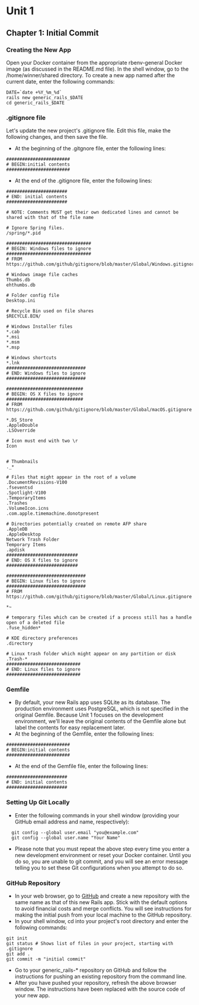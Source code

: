 # Unit 1
## Chapter 1: Initial Commit

### Creating the New App

Open your Docker container from the appropriate rbenv-general Docker image (as discussed in the README.md file).  In the shell window, go to the /home/winner/shared directory.  To create a new app named after the current date, enter the following commands:
```
DATE=`date +%Y_%m_%d`
rails new generic_rails_$DATE
cd generic_rails_$DATE
```

### .gitignore file
Let's update the new project's .gitignore file.  Edit this file, make the following changes, and then save the file.
*  At the beginning of the .gitgnore file, enter the following lines:
```
########################
# BEGIN:initial contents
########################
```
*  At the end of the .gitignore file, enter the following lines:
```
#######################
# END: initial contents
#######################

# NOTE: Comments MUST get their own dedicated lines and cannot be shared with that of the file name

# Ignore Spring files.
/spring/*.pid

################################
# BEGIN: Windows files to ignore
################################
# FROM https://github.com/github/gitignore/blob/master/Global/Windows.gitignore

# Windows image file caches
Thumbs.db
ehthumbs.db

# Folder config file
Desktop.ini

# Recycle Bin used on file shares
$RECYCLE.BIN/

# Windows Installer files
*.cab
*.msi
*.msm
*.msp

# Windows shortcuts
*.lnk
##############################
# END: Windows files to ignore
##############################

#############################
# BEGIN: OS X files to ignore
#############################
# FROM https://github.com/github/gitignore/blob/master/Global/macOS.gitignore

*.DS_Store
.AppleDouble
.LSOverride

# Icon must end with two \r
Icon


# Thumbnails
._*

# Files that might appear in the root of a volume
.DocumentRevisions-V100
.fseventsd
.Spotlight-V100
.TemporaryItems
.Trashes
.VolumeIcon.icns
.com.apple.timemachine.donotpresent

# Directories potentially created on remote AFP share
.AppleDB
.AppleDesktop
Network Trash Folder
Temporary Items
.apdisk
###########################
# END: OS X files to ignore
###########################

##############################
# BEGIN: Linux files to ignore
##############################
# FROM https://github.com/github/gitignore/blob/master/Global/Linux.gitignore

*~

# temporary files which can be created if a process still has a handle open of a deleted file
.fuse_hidden*

# KDE directory preferences
.directory

# Linux trash folder which might appear on any partition or disk
.Trash-*
############################
# END: Linux files to ignore
############################
```
### Gemfile
*  By default, your new Rails app uses SQLite as its database.  The production environment uses PostgreSQL, which is not specified in the original Gemfile.  Because Unit 1 focuses on the development environment, we'll leave the original contents of the Gemfile alone but label the contents for easy replacement later.
*  At the beginning of the Gemfile, enter the following lines:
```
########################
# BEGIN:initial contents
########################
```
*  At the end of the Gemfile file, enter the following lines:
```
#######################
# END: initial contents
#######################
```

### Setting Up Git Locally

*  Enter the following commands in your shell window (providing your GitHub email address and name, respectively):
```
  git config --global user.email "you@example.com"
  git config --global user.name "Your Name"
```
* Please note that you must repeat the above step every time you enter a new development environment or reset your Docker container.  Until you do so, you are unable to git commit, and you will see an error message telling you to set these Git configurations when you attempt to do so.

### GitHub Repository
* In your web browser, go to [GitHub](https://github.com/) and create a new repository with the same name as that of this new 
Rails app.  Stick with the default options to avoid financial costs and merge conflicts.  You will see instructions for making the initial push from your local machine to the GitHub repository.
* In your shell window, cd into your project's root directory and enter the following commands:
```
git init
git status # Shows list of files in your project, starting with .gitignore
git add .
git commit -m "initial commit"
```
* Go to your generic_rails-* repository on GitHub and follow the instructions for pushing an existing repository from the command line.
* After you have pushed your repository, refresh the above browser window.  The instructions have been replaced with the source code of your new app.
